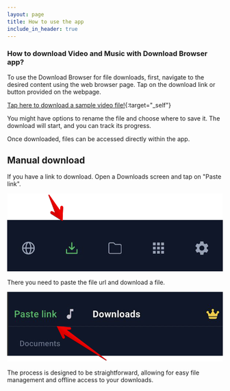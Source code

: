 ```yaml
---
layout: page
title: How to use the app
include_in_header: true
---
```


### How to download Video and Music with Download Browser app?

To use the Download Browser for file downloads, first, navigate to the desired content using the web browser page. Tap on the download link or button provided on the webpage.

[Tap here to download a sample video file!](https://github.com/downloadbrowser/web/blob/master/assets/videos/big_buck_bunny_360p_1mb.mp4){:target="_self"}

You might have options to rename the file and choose where to save it. The download will start, and you can track its progress.

Once downloaded, files can be accessed directly within the app.

## Manual download

If you have a link to download. Open a Downloads screen and tap on "Paste link".

![open downloads](https://raw.githubusercontent.com/downloadbrowser/web/master/assets/images/howto-1.png)


There you need to paste the file url and download a file.

![paste link](https://raw.githubusercontent.com/downloadbrowser/web/master/assets/images/howto-2.png)

The process is designed to be straightforward, allowing for easy file management and offline access to your downloads.
